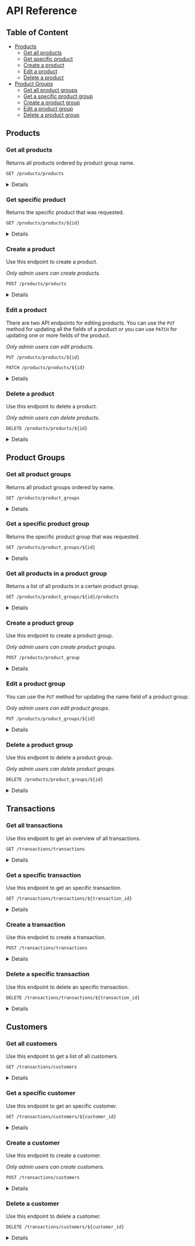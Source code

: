 # API Reference

## Table of Content
<!-- TOC start -->
- [Products](#products)
  * [Get all products](#get-all-products)
  * [Get specific product](#get-specific-product)
  * [Create a product](#create-a-product)
  * [Edit a product](#edit-a-product)
  * [Delete a product](#delete-a-product)
- [Product Groups](#product-groups)
  * [Get all product groups](#get-all-product-groups)
  * [Get a specific product group](#get-a-specific-product-group)
  * [Create a product group](#create-a-product-group)
  * [Edit a product group](#edit-a-product-group)
  * [Delete a product group](#delete-a-product-group)
<!-- TOC end -->

## Products

### Get all products
Returns all products ordered by product group name.

```http
GET /products/products
```

<details>

<summary>Details</summary>

#### Parameters

| Parameter          | Type       | Description                                         | Required             |
| :----------------  | :-------   | :-------------------------------------------------- | :------------------- |
| `api_key`          | `string`   | Your API key                                        | **Required**         |

#### Response

```json
[
    {
        "id": 2,
        "name": "Lays - Paprika",
        "price": 1.53,
        "stock": 66,
        "image_url": "",
        "product_group": {
            "id": 1,
            "name": "Chips"
        }
    },
    {
        "id": 4,
        "name": "Fanta",
        "price": 7.0,
        "stock": 985,
        "image_url": "",
        "product_group": {
            "id": 2,
            "name": "Soda"
        }
    }
]
```

</details>


### Get specific product
Returns the specific product that was requested.

```http
GET /products/products/${id}
```

<details>

<summary>Details</summary>

#### Parameters

| Parameter          | Type       | Description                                         | Required             |
| :----------------  | :-------   | :-------------------------------------------------- | :------------------- |
| `api_key`          | `string`   | Your API key                                        | **Required**         |
| `id`               | `integer`  | Id of product to fetch                              | **Required**         |

#### Response

```json
{
    "id": 1,
    "name": "Cola",
    "price": 1.0,
    "stock": 10,
    "image_url": "",
    "product_group": {
        "id": 2,
        "name": "Soda"
    }
}
```

</details>

### Create a product

Use this endpoint to create a product.

<i>Only admin users can create products.</i>

```http
POST /products/products
```

<details>

<summary>Details</summary>

#### Parameters

| Parameter          | Type       | Description                                         | Required             |
| :----------------  | :-------   | :-------------------------------------------------- | :------------------- |
| `api_key`          | `string`   | Your API key                                        | **Required**         |
| `name`             | `string`   | Name of the product                                 | **Required**         |
| `price`            | `string`   | Price of the product                                | **Required**         |
| `stock`            | `string`   | Initial stock of the product (0 if left empty)      | <i>Optional</a>      |
| `image_url`        | `string`   | Url to an image of the product                      | <i>Optional</a>      |
| `product_group_id` | `integer`  | Id of the product group that the product relates to | **Required**         |

#### Response

```json
{
    "id": 2,
    "name": "Lays - Paprika",
    "price": 1.66,
    "stock": 66,
    "image_url": "",
    "product_group": {
        "id": 1,
        "name": "Chips"
    }
}
```

</details>

### Edit a product

There are two API endpoints for editing products. You can use the `PUT` method for updating all the fields of a product or you can use `PATCH` for updating one or more fields of the product.

<i>Only admin users can edit products.</i>

```http
PUT /products/products/${id}
```

```http
PATCH /products/products/${id}
```

<details>

<summary>Details</summary>

#### Parameters

| Parameter          | Type       | Description                                         | Required             |
| :----------------  | :-------   | :-------------------------------------------------- | :------------------- |
| `api_key`          | `string`   | Your API key                                        | **Required**         |
| `id`               | `integer`  | ID of the product                                   | **Required**         |
| `name`             | `string`   | Name of the product                                 | **Required for PUT** |
| `price`            | `string`   | Price of the product                                | **Required for PUT** |
| `stock`            | `string`   | Initial stock of the product (0 if left empty)      | <i>Optional</a>      |
| `image_url`        | `string`   | Url to an image of the product                      | <i>Optional</a>      |
| `product_group_id` | `integer`  | Id of the product group that the product relates to | **Required for PUT** |

#### Response

```json
{
    "id": 2,
    "name": "Lays - Paprika",
    "price": 1.66,
    "stock": 66,
    "image_url": "",
    "product_group": {
        "id": 1,
        "name": "Chips"
    }
}
```

</details>

### Delete a product

Use this endpoint to delete a product.

<i>Only admin users can delete products.</i>

```http
DELETE /products/products/${id}
```

<details>

<summary>Details</summary>

#### Parameters

| Parameter | Type      | Description                       | Required     |
| :-------- | :-------  | :-------------------------------- | :-------     |
| `api_key` | `string`  | Your API key                      | **Required** |
| `id`      | `integer` | ID of the product                 | **Required** |

#### Response

```http
HTTP 204 No Content
```

</details>

## Product Groups

### Get all product groups
Returns all product groups ordered by name.

```http
GET /products/product_groups
```

<details>

<summary>Details</summary>

#### Parameters

| Parameter | Type     | Description                       | Required     |
| :-------- | :------- | :-------------------------------- | :-------     |
| `api_key` | `string` | Your API key                      | **Required** |

#### Response

```json
[
    {
        "id": 1,
        "name": "Chips"
    },
    {
        "id": 2,
        "name": "Frisdrank"
    },
    {
        "id": 6,
        "name": "Snoep"
    }
]
```

</details>


### Get a specific product group
Returns the specific product group that was requested.

```http
GET /products/product_groups/${id}
```

<details>

<summary>Details</summary>

#### Parameters

| Parameter | Type     | Description                       | Required     |
| :-------- | :------- | :-------------------------------- | :-------     |
| `api_key` | `string` | Your API key                      | **Required** |
| `id`      | `string` | Id of product group to fetch      | **Required** |

#### Response

```json
{
    "id": 1,
    "name": "Chips"
}
```

</details>

### Get all products in a product group
Returns a list of all products in a certain product group.

```http
GET /products/product_groups/${id}/products
```

<details>

<summary>Details</summary>

#### Parameters

| Parameter | Type     | Description                       | Required     |
| :-------- | :------- | :-------------------------------- | :-------     |
| `api_key` | `string` | Your API key                      | **Required** |
| `id`      | `string` | Id of product group to fetch      | **Required** |

#### Response

```json
[
    {
        "id": 1,
        "name": "Cola",
        "price": 5.21,
        "stock": 788,
        "image_url": "",
        "product_group": {
            "id": 1,
            "name": "Chips"
        }
    },
    {
        "id": 3,
        "name": "Lays - Naturel",
        "price": 8.2,
        "stock": 788,
        "image_url": "",
        "product_group": {
            "id": 1,
            "name": "Chips"
        }
    },
    {
        "id": 2,
        "name": "Lays - Paprika",
        "price": 1.66,
        "stock": 66,
        "image_url": "",
        "product_group": {
            "id": 1,
            "name": "Chips"
        }
    }
]
```

</details>

### Create a product group

Use this endpoint to create a product group.

<i>Only admin users can create product groups.</i>

```http
POST /products/product_group
```

<details>

<summary>Details</summary>

#### Parameters

| Parameter | Type     | Description                       | Required     |
| :-------- | :------- | :-------------------------------- | :-------     |
| `api_key` | `string` | Your API key                      | **Required** |
| `name`    | `string` | Name of the product group         | **Required** |

#### Response

```json
{
    "id": 7,
    "name": "Koek"
}
```

</details>

### Edit a product group

You can use the `PUT` method for updating the name field of a product group.

<i>Only admin users can edit product groups.</i>

```http
PUT /products/product_groups/${id}
```

<details>

<summary>Details</summary>

#### Parameters

| Parameter | Type      | Description                       | Required      |
| :-------- | :-------  | :-------------------------------- | :-------      |
| `api_key` | `string`  | Your API key                      | **Required**  |
| `id`      | `integer` | ID of the product group           | **Required**  |
| `name`    | `string`  | Name of the product group         | **Required**  |

#### Response

```json
{
    "id": 7,
    "name": "Koekjes"
}
```

</details>

### Delete a product group

Use this endpoint to delete a product group.

<i>Only admin users can delete product groups.</i>

```http
DELETE /products/product_groups/${id}
```

<details>

<summary>Details</summary>

#### Parameters

| Parameter | Type      | Description                        | Required      |
| :-------- | :-------  | :--------------------------------  | :-------      |
| `api_key` | `string`  | Your API key                       | **Required**  |
| `id`      | `integer` | ID of the product group            | **Required**  |

#### Response

```http
HTTP 204 No Content
```

</details>

## Transactions

### Get all transactions

Use this endpoint to get an overview of all transactions.

```http
GET /transactions/transactions
```

<details>

<summary>Details</summary>

#### Parameters

| Parameter | Type      | Description                        | Required      |
| :-------- | :-------  | :--------------------------------  | :-------      |
| `api_key` | `string`  | Your API key                       | **Required**  |

#### Response

```json
[
    {
        "transaction_id": "054b83c2-8380-4c49-8ebb-b317b337c8a0",
        "customer": 1,
        "date_created": "2023-03-10T17:43:11.138850Z",
        "subtransactions": [
            {
                "description": "Test",
                "amount": "5.00"
            }
        ],
        "subpurchases": [
            {
                "product": 4,
                "quantity": 2,
                "price": "1.00",
                "amount": 2.0
            }
        ]
    },
    {
        "transaction_id": "175aa13a-aee1-427f-9730-725f7b692f8d",
        "customer": 1,
        "date_created": "2023-03-11T12:12:16.932386Z",
        "subtransactions": [
            {
                "description": "test",
                "amount": "78.00"
            }
        ],
        "subpurchases": [
            {
                "product": 4,
                "quantity": 2,
                "price": "66.00",
                "amount": 132.0
            },
            {
                "product": 1,
                "quantity": 8,
                "price": "5.21",
                "amount": 41.68
            }
        ]
    }
]
```

</details>

### Get a specific transaction

Use this endpoint to get an specific transaction.

```http
GET /transactions/transactions/${transaction_id}
```

<details>

<summary>Details</summary>

#### Parameters

| Parameter        | Type      | Description                        | Required      |
| :--------------- | :-------  | :--------------------------------  | :-------      |
| `api_key`        | `string`  | Your API key                       | **Required**  |
| `transaction_id` | `string`  | The transaction id (uuid)          | **Required**  |

#### Response

```json
{
    "transaction_id": "054b83c2-8380-4c49-8ebb-b317b337c8a0",
    "customer": 1,
    "date_created": "2023-03-10T17:43:11.138850Z",
    "subtransactions": [
        {
            "description": "Test",
            "amount": "5.00"
        }
    ],
    "subpurchases": [
        {
            "product": 4,
            "quantity": 2,
            "price": "1.00",
            "amount": 2.0
        }
    ]
}
```

</details>

### Create a transaction

Use this endpoint to create a transaction.

```http
POST /transactions/transactions
```

<details>

<summary>Details</summary>

#### Parameters

| Parameter        | Type      | Description                        | Required      |
| :--------------- | :-------  | :--------------------------------  | :-------      |
| `api_key`        | `string`  | Your API key                       | **Required**  |
| `customer_id`    | `integer` | The id of the customer             | **Required**  |

Furthermore one or more of the following is required: `SubTransaction` or `SubPurchase`. These can be provided in the post request as a list with the name `subtransactions` and/or `subpurchases`.

A `SubTransaction` has the following form:

```json
{
    "description": "AV Eten",
    "amount": 10.66
}
```

A `SubPurchase` has the following form: (it uses the product id)

```json
{
    "product": 1,
    "quantity": 8
}
```

An example request can look like this:

<i>`subpurchases` or `subtransactions` can be left out of the request below.</i>

```json
{
    "customer": 1,
    "subpurchases": [
        {
            "product": 4,
            "quantity": 2
        },
        {
            "product": 1,
            "quantity": 8
        }
    ],
    "subtransactions": [
        {
            "description": "test",
            "amount": 78.21
        }
    ]
}
```

#### Response

```json
{
    "transaction_id": "054b83c2-8380-4c49-8ebb-b317b337c8a0",
    "customer": 1,
    "date_created": "2023-03-10T17:43:11.138850Z",
    "subtransactions": [
        {
            "description": "Test",
            "amount": "5.00"
        }
    ],
    "subpurchases": [
        {
            "product": 4,
            "quantity": 2,
            "price": "1.00",
            "amount": 2.0
        }
    ]
}
```

</details>

### Delete a specific transaction

Use this endpoint to delete an specific transaction.

```http
DELETE /transactions/transactions/${transaction_id}
```

<details>

<summary>Details</summary>

#### Parameters

| Parameter        | Type      | Description                        | Required      |
| :--------------- | :-------  | :--------------------------------  | :-------      |
| `api_key`        | `string`  | Your API key                       | **Required**  |
| `transaction_id` | `string`  | The transaction id (uuid)          | **Required**  |

#### Response

```http
HTTP 204 No Content
```

</details>

## Customers

### Get all customers

Use this endpoint to get a list of all customers.

```http
GET /transactions/customers
```

<details>

<summary>Details</summary>

#### Parameters

| Parameter | Type      | Description                        | Required      |
| :-------- | :-------  | :--------------------------------  | :-------      |
| `api_key` | `string`  | Your API key                       | **Required**  |

#### Response

```json
[
    {
        "id": 1,
        "first_name": "Lars",
        "prefix": "van",
        "last_name": "Tol"
    },
    {
        "id": 3,
        "first_name": "Christiaan",
        "prefix": "",
        "last_name": "Huygens"
    }
]
```

</details>


### Get a specific customer

Use this endpoint to get an specific customer.

```http
GET /transactions/customers/${customer_id}
```

<details>

<summary>Details</summary>

#### Parameters

| Parameter        | Type      | Description                        | Required      |
| :--------------- | :-------  | :--------------------------------  | :-------      |
| `api_key`        | `string`  | Your API key                       | **Required**  |
| `customer_id`    | `string`  | The customer id                    | **Required**  |

#### Response

```json
{
    "id": 3,
    "first_name": "Christiaan",
    "prefix": "",
    "last_name": "Huygens"
}
```

</details>


### Create a customer

Use this endpoint to create a customer.

<i>Only admin users can create customers.</i>

```http
POST /transactions/customers
```

<details>

<summary>Details</summary>

#### Parameters

| Parameter       | Type      | Description                                              | Required     |
| :-------------- | :-------- | :------------------------------------------------------- | :----------- |
| `api_key`       | `string`  | Your API key                                             | **Required** |
| `fist_name`     | `string`  | First name of the customer                               | **Required** |
| `prefix`        | `string`  | Prefix of the customer                                   | **Optional** |
| `last_name`     | `string`  | Last name of the customer                                | **Required** |
| `relation_code` | `integer` | Relation code as defined in the financial administration | **Required** |

#### Example request
```json
{
    "first_name": "Christiaan",
    "prefix": "",
    "last_name": "Huygens",
    "relation_code": 1957
}
```

#### Response

```json
{
    "id": 3,
    "first_name": "Christiaan",
    "prefix": "",
    "last_name": "Huygens"
}
```

</details>


### Delete a customer

Use this endpoint to delete a customer.

```http
DELETE /transactions/customers/${customer_id}
```

<details>

<summary>Details</summary>

#### Parameters

| Parameter        | Type      | Description                        | Required      |
| :--------------- | :-------  | :--------------------------------  | :-------      |
| `api_key`        | `string`  | Your API key                       | **Required**  |
| `customer_id`    | `integer` | The customer id                    | **Required**  |

#### Response

```http
HTTP 204 No Content
```

</details>
